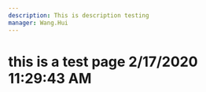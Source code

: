 ```yaml
---
description: This is description testing
manager: Wang.Hui
---
```

# this is a test page 2/17/2020 11:29:43 AM